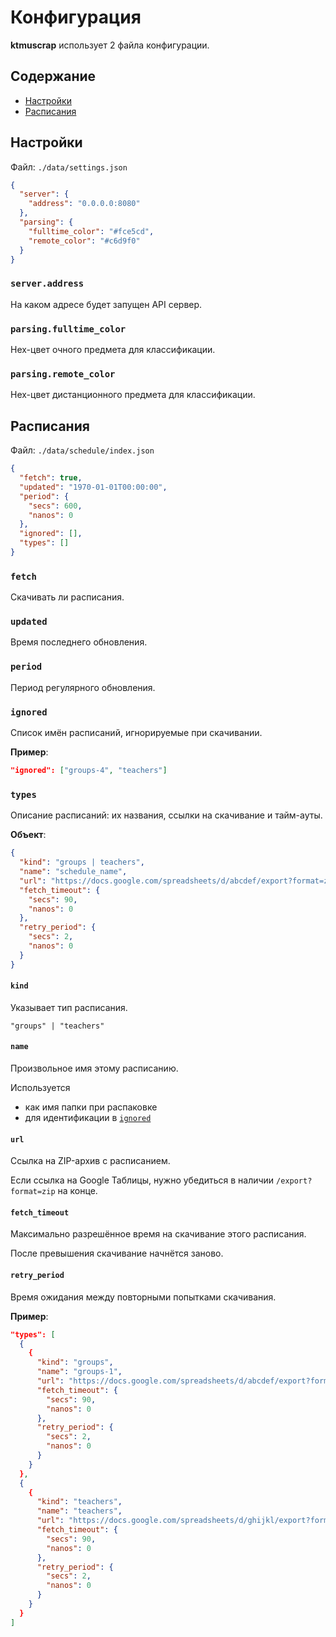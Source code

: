 # Конфигурация
**ktmuscrap** использует 2 файла конфигурации.


## Содержание
- [Настройки](#настройки)
- [Расписания](#расписания)


## Настройки
Файл: `./data/settings.json`
```json
{
  "server": {
    "address": "0.0.0.0:8080"
  },
  "parsing": {
    "fulltime_color": "#fce5cd",
    "remote_color": "#c6d9f0"
  }
}
```

### `server.address`
На каком адресе будет запущен API сервер.

### `parsing.fulltime_color`
Hex-цвет очного предмета для классификации.

### `parsing.remote_color`
Hex-цвет дистанционного предмета для классификации.


## Расписания
Файл: `./data/schedule/index.json`
```json
{
  "fetch": true,
  "updated": "1970-01-01T00:00:00",
  "period": {
    "secs": 600,
    "nanos": 0
  },
  "ignored": [],
  "types": []
}
```

### `fetch`
Скачивать ли расписания.

### `updated`
Время последнего обновления.

### `period`
Период регулярного обновления.

### `ignored`
Список имён расписаний, игнорируемые при скачивании.

**Пример**:
```json
"ignored": ["groups-4", "teachers"]
```

### `types`
Описание расписаний: их названия, ссылки на скачивание и тайм-ауты.

**Объект**:
```json
{
  "kind": "groups | teachers",
  "name": "schedule_name",
  "url": "https://docs.google.com/spreadsheets/d/abcdef/export?format=zip",
  "fetch_timeout": {
    "secs": 90,
    "nanos": 0
  },
  "retry_period": {
    "secs": 2,
    "nanos": 0
  }
}
```

#### `kind`
Указывает тип расписания.
```
"groups" | "teachers"
```

#### `name`
Произвольное имя этому расписанию.

Используется
- как имя папки при распаковке
- для идентификации в [`ignored`](#ignored)

#### `url`
Ссылка на ZIP-архив с расписанием.

Если ссылка на Google Таблицы, нужно убедиться в наличии `/export?format=zip` на конце.

#### `fetch_timeout`
Максимально разрешённое время на скачивание этого расписания.

После превышения скачивание начнётся заново.

#### `retry_period`
Время ожидания между повторными попытками скачивания.

**Пример**:
```json
"types": [
  {
    {
      "kind": "groups",
      "name": "groups-1",
      "url": "https://docs.google.com/spreadsheets/d/abcdef/export?format=zip",
      "fetch_timeout": {
        "secs": 90,
        "nanos": 0
      },
      "retry_period": {
        "secs": 2,
        "nanos": 0
      }
    }
  },
  {
    {
      "kind": "teachers",
      "name": "teachers",
      "url": "https://docs.google.com/spreadsheets/d/ghijkl/export?format=zip",
      "fetch_timeout": {
        "secs": 90,
        "nanos": 0
      },
      "retry_period": {
        "secs": 2,
        "nanos": 0
      }
    }
  }
]
```